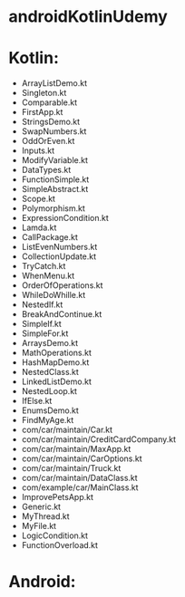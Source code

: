 # androidKotlinUdemy

Kotlin:
========
- ArrayListDemo.kt  
- Singleton.kt  
- Comparable.kt  
- FirstApp.kt  
- StringsDemo.kt  
- SwapNumbers.kt  
- OddOrEven.kt  
- Inputs.kt  
- ModifyVariable.kt  
- DataTypes.kt  
- FunctionSimple.kt  
- SimpleAbstract.kt  
- Scope.kt  
- Polymorphism.kt  
- ExpressionCondition.kt  
- Lamda.kt  
- CallPackage.kt  
- ListEvenNumbers.kt  
- CollectionUpdate.kt  
- TryCatch.kt  
- WhenMenu.kt  
- OrderOfOperations.kt  
- WhileDoWhille.kt  
- NestedIf.kt  
- BreakAndContinue.kt  
- SimpleIf.kt  
- SimpleFor.kt  
- ArraysDemo.kt  
- MathOperations.kt  
- HashMapDemo.kt  
- NestedClass.kt  
- LinkedListDemo.kt  
- NestedLoop.kt  
- IfElse.kt  
- EnumsDemo.kt  
- FindMyAge.kt  
- com/car/maintain/Car.kt  
- com/car/maintain/CreditCardCompany.kt  
- com/car/maintain/MaxApp.kt  
- com/car/maintain/CarOptions.kt  
- com/car/maintain/Truck.kt  
- com/car/maintain/DataClass.kt  
- com/example/car/MainClass.kt  
- ImprovePetsApp.kt  
- Generic.kt  
- MyThread.kt  
- MyFile.kt  
- LogicCondition.kt  
- FunctionOverload.kt  

Android:
========
